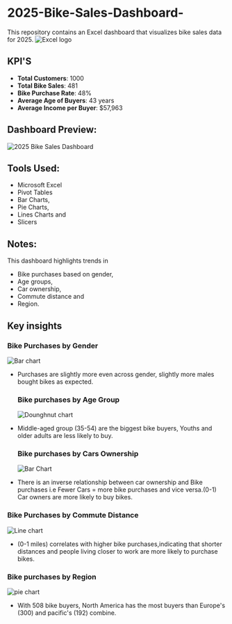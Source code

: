 # 2025-Bike-Sales-Dashboard-
This repository contains an Excel dashboard that visualizes bike sales data for 2025.
![Excel logo](Excel.jpg)

## KPI'S
- **Total Customers**: 1000
- **Total Bike Sales**: 481
- **Bike Purchase Rate**: 48%
- **Average Age of Buyers**: 43 years
- **Average Income per Buyer**: $57,963

## Dashboard Preview:
![2025 Bike Sales Dashboard](dashboard%205_083604.png)

## Tools Used:
- Microsoft Excel
- Pivot Tables
- Bar Charts,
- Pie Charts,
- Lines Charts and
- Slicers

## Notes:
This dashboard highlights trends in

- Bike purchases based on gender,
- Age groups,
- Car ownership,
- Commute distance and
- Region.

## Key insights
### Bike Purchases by Gender
![Bar chart](purchase_by_gender.png)
- Purchases are slightly more even across gender, slightly more males bought bikes as expected.

  ### Bike purchases by Age Group
  ![Dounghnut chart](Age_group.png)
- Middle-aged group (35-54) are the biggest bike buyers, Youths and older adults are less likely to buy.

  ### Bike purchases by Cars Ownership
  ![Bar Chart](Cars_ownership.png)
- There is an inverse relationship between car ownership and Bike purchases i.e Fewer Cars = more bike purchases and vice versa.(0-1) Car owners are more likely to buy bikes.

### Bike Purchases by Commute Distance
![Line chart](Commute_distance.png)
- (0-1 miles) correlates with higher bike purchases,indicating that shorter distances and people living closer to work are more likely to purchase bikes.

### Bike purchases by Region
![pie chart](Region.png)
- With 508 bike buyers, North America has the most buyers than Europe's (300) and pacific's (192) combine.


